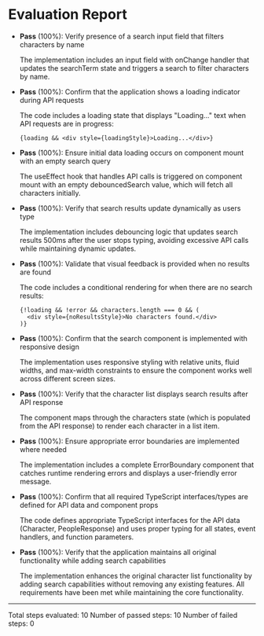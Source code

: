 # Evaluation Report

- **Pass** (100%): Verify presence of a search input field that filters characters by name
  
  The implementation includes an input field with onChange handler that updates the searchTerm state and triggers a search to filter characters by name.

- **Pass** (100%): Confirm that the application shows a loading indicator during API requests
  
  The code includes a loading state that displays "Loading..." text when API requests are in progress:
  ```tsx
  {loading && <div style={loadingStyle}>Loading...</div>}
  ```

- **Pass** (100%): Ensure initial data loading occurs on component mount with an empty search query
  
  The useEffect hook that handles API calls is triggered on component mount with an empty debouncedSearch value, which will fetch all characters initially.

- **Pass** (100%): Verify that search results update dynamically as users type
  
  The implementation includes debouncing logic that updates search results 500ms after the user stops typing, avoiding excessive API calls while maintaining dynamic updates.

- **Pass** (100%): Validate that visual feedback is provided when no results are found
  
  The code includes a conditional rendering for when there are no search results:
  ```tsx
  {!loading && !error && characters.length === 0 && (
    <div style={noResultsStyle}>No characters found.</div>
  )}
  ```

- **Pass** (100%): Confirm that the search component is implemented with responsive design
  
  The implementation uses responsive styling with relative units, fluid widths, and max-width constraints to ensure the component works well across different screen sizes.

- **Pass** (100%): Verify that the character list displays search results after API response
  
  The component maps through the characters state (which is populated from the API response) to render each character in a list item.

- **Pass** (100%): Ensure appropriate error boundaries are implemented where needed
  
  The implementation includes a complete ErrorBoundary component that catches runtime rendering errors and displays a user-friendly error message.

- **Pass** (100%): Confirm that all required TypeScript interfaces/types are defined for API data and component props
  
  The code defines appropriate TypeScript interfaces for the API data (Character, PeopleResponse) and uses proper typing for all states, event handlers, and function parameters.

- **Pass** (100%): Verify that the application maintains all original functionality while adding search capabilities
  
  The implementation enhances the original character list functionality by adding search capabilities without removing any existing features. All requirements have been met while maintaining the core functionality.

---

Total steps evaluated: 10
Number of passed steps: 10
Number of failed steps: 0